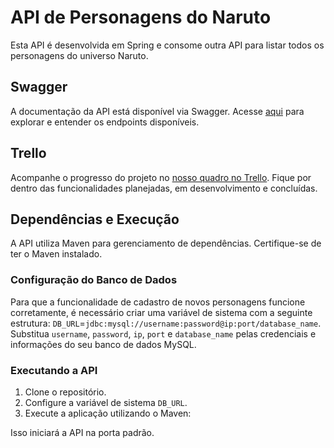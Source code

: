 # API de Personagens do Naruto

Esta API é desenvolvida em Spring e consome outra API para listar todos os personagens do universo Naruto.

## Swagger
A documentação da API está disponível via Swagger. Acesse [aqui](http://localhost:8080/swagger-ui/index.html#/) para explorar e entender os endpoints disponíveis.

## Trello
Acompanhe o progresso do projeto no [nosso quadro no Trello](https://trello.com/b/qrbkvQZA/naruto-api). Fique por dentro das funcionalidades planejadas, em desenvolvimento e concluídas.

## Dependências e Execução
A API utiliza Maven para gerenciamento de dependências. Certifique-se de ter o Maven instalado.

### Configuração do Banco de Dados
Para que a funcionalidade de cadastro de novos personagens funcione corretamente, é necessário criar uma variável de sistema com a seguinte estrutura: `DB_URL`=`jdbc:mysql://username:password@ip:port/database_name`.
Substitua `username`, `password`, `ip`, `port` e `database_name` pelas credenciais e informações do seu banco de dados MySQL.

### Executando a API
1. Clone o repositório.
2. Configure a variável de sistema `DB_URL`.
3. Execute a aplicação utilizando o Maven:

Isso iniciará a API na porta padrão.